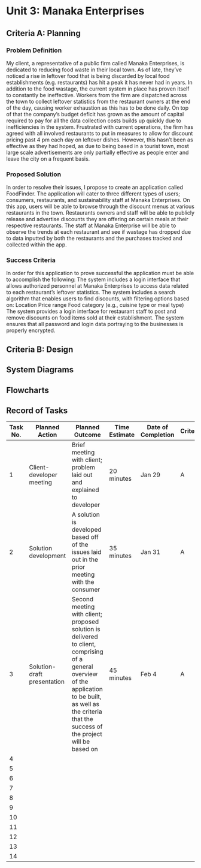 # Unit 3: Manaka Enterprises

## Criteria A: Planning

### Problem Definition

My client, a representative of a public firm called Manaka Enterprises, is dedicated to reducing food waste in their local town. As of late, they’ve noticed a rise in leftover food that is being discarded by local food establishments (e.g. restaurants) has hit a peak it has never had in years. In addition to the food wastage, the current system in place has proven itself to constantly be ineffective. Workers from the firm are dispatched across the town to collect leftover statistics from the restaurant owners at the end of the day, causing worker exhaustion as this has to be done daily. On top of that the company’s budget deficit has grown as the amount of capital required to pay for all the data collection costs builds up quickly due to inefficiencies in the system. Frustrated with current operations, the firm has agreed with all involved restaurants to put in measures to allow for discount pricing past 4 pm each day on leftover dishes. However, this hasn’t been as effective as they had hoped, as due to being based in a tourist town, most large scale advertisements are only partially effective as people enter and leave the city on a frequent basis. 

### Proposed Solution

In order to resolve their issues, I propose to create an application called FoodFinder. The application will cater to three different types of users; consumers, restaurants, and sustainability staff at Manaka Enterprises. On this app, users will be able to browse through the discount menus at various restaurants in the town. Restaurants owners and staff will be able to publicly release and advertise discounts they are offering on certain meals at their respective restaurants. The staff at Manaka Enterprise will be able to observe the trends at each restaurant and see if wastage has dropped due to data inputted by both the restaurants and the purchases tracked and collected within the app.

### Success Criteria

In order for this application to prove successful the application must be able to accomplish the following:
The system includes a login interface that allows authorized personnel at Manaka Enterprises to access data related to each restaurant’s leftover statistics.
The system includes a search algorithm that enables users to find discounts, with filtering options based on:
Location
Price range
Food category (e.g., cuisine type or meal type)
The system provides a login interface for restaurant staff to post and remove discounts on food items sold at their establishment.
The system ensures that all password and login data portraying to the businesses is properly encrypted.

## Criteria B: Design

## System Diagrams

## Flowcharts

## Record of Tasks

| Task No. | Planned Action              | Planned Outcome                                                                                                                                                                                                 | Time Estimate | Date of Completion | Criterion |
|----------|-----------------------------|-----------------------------------------------------------------------------------------------------------------------------------------------------------------------------------------------------------------|---------------|--------------------|-----------|
| 1        | Client-developer meeting    | Brief meeting with client; problem laid out and explained to developer                                                                                                                                          | 20 minutes    | Jan 29             | A         |
| 2        | Solution development        | A solution is developed based off of the issues laid out in the prior meeting with the consumer                                                                                                                 | 35 minutes    | Jan 31             | A         |
| 3        | Solution-draft presentation | Second meeting with client; proposed solution is delivered to client, comprising of a general overview of the application to be built, as well as the criteria that the success of the project will be based on | 45 minutes    | Feb 4              | A         |
| 4        |                             |                                                                                                                                                                                                                 |               |                    |           |
| 5        |                             |                                                                                                                                                                                                                 |               |                    |           |
| 6        |                             |                                                                                                                                                                                                                 |               |                    |           |
| 7        |                             |                                                                                                                                                                                                                 |               |                    |           |
| 8        |                             |                                                                                                                                                                                                                 |               |                    |           |
| 9        |                             |                                                                                                                                                                                                                 |               |                    |           |
| 10       |                             |                                                                                                                                                                                                                 |               |                    |           |
| 11       |                             |                                                                                                                                                                                                                 |               |                    |           |
| 12       |                             |                                                                                                                                                                                                                 |               |                    |           |
| 13       |                             |                                                                                                                                                                                                                 |               |                    |           |
| 14       |                             |                                                                                                                                                                                                                 |               |                    |           |

